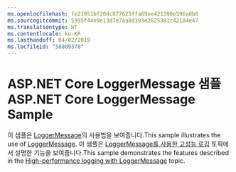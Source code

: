 ```yaml
---
ms.openlocfilehash: fe21951bf20dc877625ffa69ee421390e596a0b0
ms.sourcegitcommit: 5995f44e9e13d7e7aa8d193e2825381c42184e47
ms.translationtype: HT
ms.contentlocale: ko-KR
ms.lasthandoff: 04/02/2019
ms.locfileid: "58809378"
---
```

# <a name="aspnet-core-loggermessage-sample"></a><span data-ttu-id="12f8a-101">ASP.NET Core LoggerMessage 샘플</span><span class="sxs-lookup"><span data-stu-id="12f8a-101">ASP.NET Core LoggerMessage Sample</span></span>

<span data-ttu-id="12f8a-102">이 샘플은 [LoggerMessage](https://docs.microsoft.com/dotnet/api/microsoft.extensions.logging.loggermessage)의 사용법을 보여줍니다.</span><span class="sxs-lookup"><span data-stu-id="12f8a-102">This sample illustrates the use of [LoggerMessage](https://docs.microsoft.com/dotnet/api/microsoft.extensions.logging.loggermessage).</span></span> <span data-ttu-id="12f8a-103">이 샘플은 [LoggerMessage를 사용한 고성능 로깅](https://docs.microsoft.com/aspnet/core/fundamentals/logging/loggermessage) 토픽에서 설명한 기능을 보여줍니다.</span><span class="sxs-lookup"><span data-stu-id="12f8a-103">This sample demonstrates the features described in the [High-performance logging with LoggerMessage](https://docs.microsoft.com/aspnet/core/fundamentals/logging/loggermessage) topic.</span></span>
